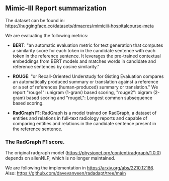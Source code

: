 ## Mimic-III Report summarization

The dataset can be found in: https://huggingface.co/datasets/dmacres/mimiciii-hospitalcourse-meta

We are evaluating the following metrics:

* **BERT**: "an automatic evaluation metric for text generation that computes a similarity score for each token in the candidate sentence with each token in the reference sentence. It leverages the pre-trained contextual embeddings from BERT models and matches words in candidate and reference sentences by cosine similarity."

* **ROUGE**: "or Recall-Oriented Understudy for Gisting Evaluation compares an automatically produced summary or translation against a reference or a set of references (human-produced) summary or translation." We report "rouge1": unigram (1-gram) based scoring,
"rouge2": bigram (2-gram) based scoring and "rougeL": Longest common subsequence based scoring.

* **RadGraph F1**: RadGraph is a model trained on RadGraph, a dataset of entities and relations in full-text radiology reports and capable of comparing entities and relations in the candidate sentence present in the reference sentence. 


### The RadGraph F1 score.

The original radgraph model (https://physionet.org/content/radgraph/1.0.0) depends on allenNLP, which is no longer maintained.

We are following the implementation in https://arxiv.org/abs/2210.12186.
Also: https://github.com/davevanveen/radadapt/tree/main

